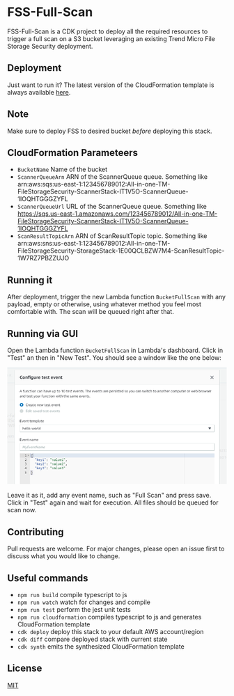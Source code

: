 # FSS-Full-Scan

FSS-Full-Scan is a CDK project to deploy all the required resources to trigger a full scan on a S3 bucket leveraging an existing Trend Micro File Storage Security deployment.

## Deployment

Just want to run it? The latest version of the CloudFormation template is always available [here](https://github.com/raphabot/FSS-Full-Scan/releases/latest/download/FssFullScanStack.template.json).

## Note

Make sure to deploy FSS to desired bucket *before* deploying this stack.

## CloudFormation Parameteers

 * `BucketName`         Name of the bucket
 * `ScannerQueueArn`    ARN of the ScannerQueue queue. Something like arn:aws:sqs:us-east-1:123456789012:All-in-one-TM-FileStorageSecurity-ScannerStack-IT1V5O-ScannerQueue-1IOQHTGGGZYFL
 * `ScannerQueueUrl`    URL of the ScannerQueue queue. Something like https://sqs.us-east-1.amazonaws.com/123456789012/All-in-one-TM-FileStorageSecurity-ScannerStack-IT1V5O-ScannerQueue-1IOQHTGGGZYFL
 * `ScanResultTopicArn` ARN of ScanResultTopic topic. Something like arn:aws:sns:us-east-1:123456789012:All-in-one-TM-FileStorageSecurity-StorageStack-1E00QCLBZW7M4-ScanResultTopic-1W7RZ7PBZZUJO

## Running it

After deployment, trigger the new Lambda function `BucketFullScan` with any payload, empty or otherwise, using whatever method you feel most comfortable with. The scan will be queued right after that.

## Running via GUI

Open the Lambda function `BucketFullScan` in Lambda's dashboard. Click in "Test"  an then in "New Test". You should see a window like the one below:

![Configure Test Event](images/configure-test-event.png)

Leave it  as it, add any event name, such as "Full Scan" and press save. Click in "Test" again and wait for execution. All files should be queued for scan now.

## Contributing
Pull requests are welcome. For major changes, please open an issue first to discuss what you would like to change.

## Useful commands

 * `npm run build`          compile typescript to js
 * `npm run watch`          watch for changes and compile
 * `npm run test`           perform the jest unit tests
 * `npm run cloudformation` compiles typescript to js and generates CloudFormation template
 * `cdk deploy`             deploy this stack to your default AWS account/region
 * `cdk diff`               compare deployed stack with current state
 * `cdk synth`              emits the synthesized CloudFormation template

## License
[MIT](https://choosealicense.com/licenses/mit/)